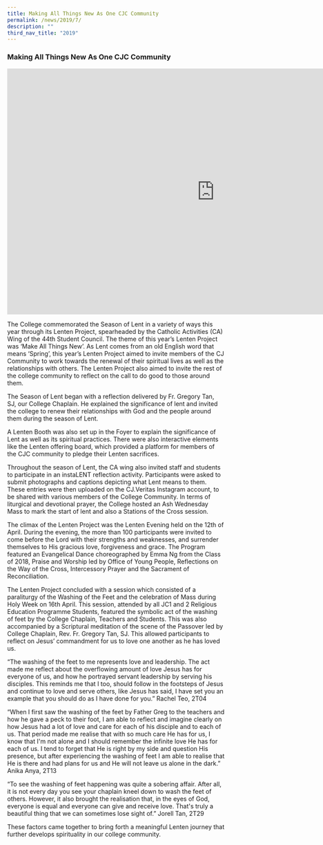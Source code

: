 ```yaml
---
title: Making All Things New As One CJC Community
permalink: /news/2019/7/
description: ""
third_nav_title: "2019"
---
```

### **Making All Things New As One CJC Community**

<iframe allowfullscreen="true" height="569" width="960" frameborder="0" src="https://docs.google.com/presentation/d/e/2PACX-1vTwAyzXbqGOKzJJF7-wtT7wjAHfZmc6lr-oveR-sa05eSf3M1U44fWaHfwDUjAWF8kOdJqJOPaTIX32/embed?start=false&amp;loop=false&amp;delayms=3000"></iframe>

The College commemorated the Season of Lent in a variety of ways this year through its Lenten Project, spearheaded by the Catholic Activities (CA) Wing of the 44th Student Council. The theme of this year’s Lenten Project was ‘Make All Things New’. As Lent comes from an old English word that means ‘Spring’, this year’s Lenten Project aimed to invite members of the CJ Community to work towards the renewal of their spiritual lives as well as the relationships with others. The Lenten Project also aimed to invite the rest of the college community to reflect on the call to do good to those around them.

The Season of Lent began with a reflection delivered by Fr. Gregory Tan, SJ, our College Chaplain. He explained the significance of lent and invited the college to renew their relationships with God and the people around them during the season of Lent.&nbsp;

A Lenten Booth was also set up in the Foyer to explain the significance of Lent as well as its spiritual practices. There were also interactive elements like the Lenten offering board, which provided a platform for members of the CJC community to pledge their Lenten sacrifices.&nbsp;

Throughout the season of Lent, the CA wing also invited staff and students to participate in an instaLENT reflection activity. Participants were asked to submit photographs and captions depicting what Lent means to them. These entries were then uploaded on the CJ.Veritas Instagram account, to be shared with various members of the College Community. In terms of liturgical and devotional prayer, the College hosted an Ash Wednesday Mass to mark the start of lent and also a Stations of the Cross session.&nbsp;

The climax of the Lenten Project was the Lenten Evening held on the 12th&nbsp;of April. During the evening, the more than 100 participants were invited to come before the Lord with their strengths and weaknesses, and surrender themselves to His gracious love, forgiveness and grace. The Program featured an Evangelical Dance choreographed by Emma Ng from the Class of 2018, Praise and Worship led by Office of Young People, Reflections on the Way of the Cross, Intercessory Prayer and the Sacrament of Reconciliation.

The Lenten Project concluded with a session which consisted of a paraliturgy of the Washing of the Feet and the celebration of Mass during Holy Week on 16th&nbsp;April. This session, attended by all JC1 and 2 Religious Education Programme Students, featured the symbolic act of the washing of feet by the College Chaplain, Teachers and Students. This was also accompanied by a Scriptural meditation of the scene of the Passover led by College Chaplain, Rev. Fr. Gregory Tan, SJ. This allowed participants to reflect on Jesus’ commandment for us to love one another as he has loved us.

“The washing of the feet to me represents love and leadership. The act made me reflect about the overflowing amount of love Jesus has for everyone of us, and how he portrayed servant leadership by serving his disciples. This reminds me that I too, should follow in the footsteps of Jesus and continue to love and serve others, like Jesus has said, I have set you an example that you should do as I have done for you.” Rachel Teo, 2T04

“When I first saw the washing of the feet by Father Greg to the teachers and how he gave a peck to their foot, I am able to reflect and imagine clearly on how Jesus had a lot of love and care for each of his disciple and to each of us. That period made me realise that with so much care He has for us, I know that I'm not alone and I should remember the infinite love He has for each of us. I tend to forget that He is right by my side and question His presence, but after experiencing the washing of feet I am able to realise that He is there and had plans for us and He will not leave us alone in the dark.” Anika Anya, 2T13

“To see the washing of feet happening was quite a sobering affair. After all, it is not every day you see your chaplain kneel down to wash the feet of others. However, it also brought the realisation that, in the eyes of God, everyone is equal and everyone can give and receive love. That's truly a beautiful thing that we can sometimes lose sight of.” Jorell Tan, 2T29

These factors came together to bring forth a meaningful Lenten journey that further develops spirituality in our college community.
